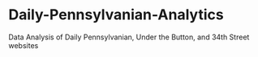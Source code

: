 # Daily-Pennsylvanian-Analytics
Data Analysis of Daily Pennsylvanian, Under the Button, and 34th Street websites
